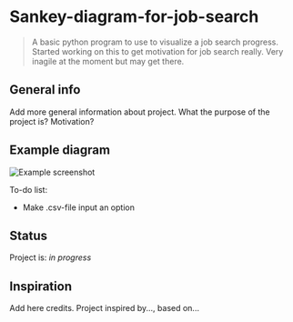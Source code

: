 # Sankey-diagram-for-job-search
> A basic python program to use to visualize a job search progress. Started working on this to get motivation for job search really. Very inagile at the moment but may get there. 

## General info
Add more general information about project. What the purpose of the project is? Motivation?

## Example diagram
![Example screenshot](./img/screenshot.png)

To-do list:
* Make .csv-file input an option

## Status
Project is: _in progress_

## Inspiration
Add here credits. Project inspired by..., based on...
